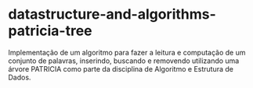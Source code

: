 # datastructure-and-algorithms-patricia-tree
Implementação de um algoritmo para fazer a leitura e computação de um conjunto de palavras, inserindo, buscando e removendo utilizando uma árvore PATRICIA como parte da disciplina de Algoritmo e Estrutura de Dados.
